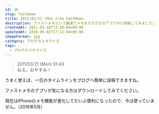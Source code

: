 ```yaml
---
id: 16
slug: fastmemo
title: 2011/03/21 (Mon from FastMemo
description: ファストメモという最速でメモを入力できるアプリから投稿してみました。
createdAt: 2011-03-18T13:10:04+09:00
updatedAt: 2016-05-02T17:12:04+09:00
imageFormat: jpg
category: ブログカスタマイズ
tags:
  - ブログカスタマイズ
---
```



> 2011/03/21 (Mon) 01:43  
> ねる。おやすみ！

うまく使えば、一日のタイムラインをブログへ簡単に投稿できますね。

<app-external-link title="Fast Memo" img-file-name="fastmemo.png" note="Evernote、twitterと高速連携" link="https://itunes.apple.com/jp/app/fast-memo-evernote-twitterto/id323208864?mt=8"></app-external-link>

ファストメモのアプリが気になる方はダウンロードしてみてください。

<app-supplement type="normal" title="今は標準のメモアプリで十分" >現在はiPhoneのメモ機能が進化してだいぶ便利になったので、今は使っていません。（2016年5月）
</app-supplement>
